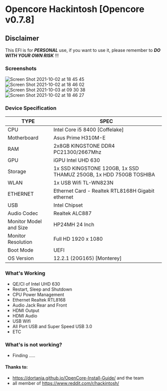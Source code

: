 # Opencore Hackintosh [Opencore v0.7.8]


## Disclaimer
This EFI is for **___PERSONAL___** use, if you want to use it, please remember to ***DO WITH YOUR OWN RISK*** !!!

### Screenshots

![Screen Shot 2021-10-02 at 18 45 45](https://user-images.githubusercontent.com/25970273/135744222-76712fc2-1e35-4b3d-b3bb-9f111f6e0a60.png)
![Screen Shot 2021-10-02 at 18 46 02](https://user-images.githubusercontent.com/25970273/135744223-391db96c-3422-442a-a58b-b5000ca78437.png)
![Screen Shot 2021-10-03 at 09 30 38](https://user-images.githubusercontent.com/25970273/135744437-cd2ce6b9-99c1-45e1-86ea-3fd8744eb159.png)
![Screen Shot 2021-10-02 at 18 46 27](https://user-images.githubusercontent.com/25970273/135744228-3dafb7fa-21a5-4c06-9e81-1da241e8500b.png)


### Device Specification
|TYPE|SPEC  |
|--|--|
|CPU|Intel Core i5 8400 [Coffelake]|
|Motherboard|Asus Prime H310M-E|
|RAM|2x8GB KINGSTONE DDR4 PC21300/2667Mhz|
|GPU|iGPU Intel UHD 630|
|Storage|1x SSD KINGSTONE 120GB, 1x SSD THAMUZ 250GB, 1x HDD 750GB TOSHIBA|
|WLAN|1x USB Wifi TL-WN823N|
|ETHERNET| Ethernet Card - Realtek RTL8168H Gigabit ethernet |
|USB|Intel Chipset|
|Audio Codec|Realtek ALC887|
|Monitor Model and Size| HP24MH 24 Inch|
|Monitor Resolution|Full HD 1920 x 1080|
|Boot Mode|UEFI|
|OS Version| 12.2.1 (20G165) [Monterey]|

### What's Working
- QE/CI of Intel UHD 630
- Restart, Sleep and Shutdown
- CPU Power Management
- Ethernet Realtek RTL8168
- Audio Jack Rear and Front
- HDMI Output
- HDMI Audio
- USB Wifi
- All Port USB and Super Speed USB 3.0
- ETC

### What's is not working?
- Finding .....

#### Thanks to:
- https://dortania.github.io/OpenCore-Install-Guide/ and the team
- all member of https://www.reddit.com/r/hackintosh/ 
